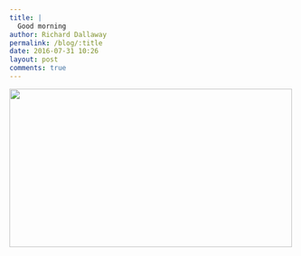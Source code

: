```yaml
---
title: |
  Good morning
author: Richard Dallaway
permalink: /blog/:title
date: 2016-07-31 10:26
layout: post
comments: true
---
```


<div><a href="http://static.skitters.dallaway.com/tp_IMG_20160731_102534.jpg"><img src="http://static.skitters.dallaway.com/tp_thumb_IMG_20160731_102534.jpg" width="500" height="281"/></a></div>


  
      
